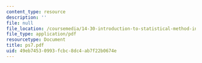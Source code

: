 ```yaml
---
content_type: resource
description: ''
file: null
file_location: /coursemedia/14-30-introduction-to-statistical-method-in-economics-spring-2006/49eb74530993fcbc8dc4ab7f22b0674e_ps7.pdf
file_type: application/pdf
resourcetype: Document
title: ps7.pdf
uid: 49eb7453-0993-fcbc-8dc4-ab7f22b0674e
---
```

